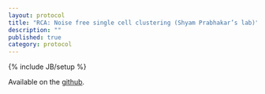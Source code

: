 ```yaml
---
layout: protocol
title: "RCA: Noise free single cell clustering (Shyam Prabhakar’s lab)"
description: ""
published: true
category: protocol
---
```

{% include JB/setup %}


Available on the [github].

[github]: https://github.com/GIS-SP-Group/RCA
